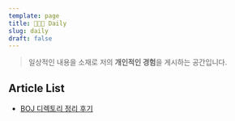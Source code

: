 ```yaml
---
template: page
title: 👨🏻‍💻 Daily
slug: daily
draft: false
---
```

> 일상적인 내용을 소재로 저의 **개인적인 경험**을 게시하는 공간입니다.

## Article List

* [BOJ 디렉토리 정리 후기](/posts/daily/arrange-directory)
